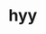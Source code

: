 <html>
<body>
<h1>hyy</h1>
<script type='text/javascript'>
	function initEmbeddedMessaging() {
		try {
			embeddedservice_bootstrap.settings.language = 'en_US'; // For example, enter 'en' or 'en-US'

			embeddedservice_bootstrap.init(
				'00DdM000005UzRO',
				'rthy',
				'https://raptbottechnologiespvtltd24-dev-ed.develop.my.site.com/ESWrthy1747217117877',
				{
					scrt2URL: 'https://raptbottechnologiespvtltd24-dev-ed.develop.my.salesforce-scrt.com'
				}
			);
		} catch (err) {
			console.error('Error loading Embedded Messaging: ', err);
		}
	};
</script>
<script type='text/javascript' src='https://raptbottechnologiespvtltd24-dev-ed.develop.my.site.com/ESWrthy1747217117877/assets/js/bootstrap.min.js' onload='initEmbeddedMessaging()'></script>

</body>
</html>
